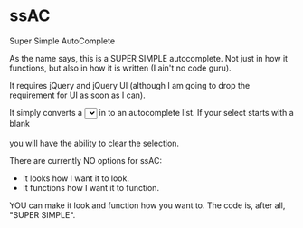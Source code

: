 # ssAC
Super Simple AutoComplete

As the name says, this is a SUPER SIMPLE autocomplete.  Not just in how it functions, but also in how it is written (I ain't no code guru).

It requires jQuery and jQuery UI (although I am going to drop the requirement for UI as soon as I can).

It simply converts a <select></select> in to an autocomplete list.
If your select starts with a blank <option></option> you will have the ability to clear the selection.

There are currently NO options for ssAC:
* It looks how I want it to look.
* It functions how I want it to function.

YOU can make it look and function how you want to. The code is, after all, "SUPER SIMPLE".